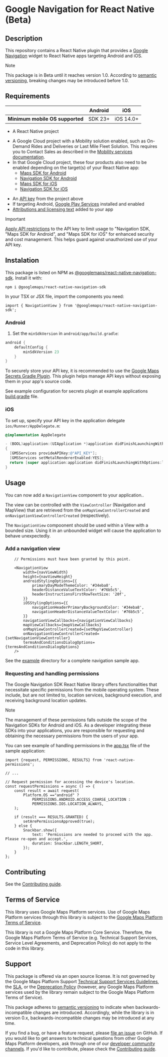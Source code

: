 # Google Navigation for React Native (Beta)

## Description

This repository contains a React Native plugin that provides a [Google Navigation](https://developers.google.com/maps/documentation/navigation) widget to React Native apps targeting Android and iOS.

> [!NOTE]
> This package is in Beta until it reaches version 1.0. According to [semantic versioning](https://semver.org/#spec-item-4), breaking changes may be introduced before 1.0.

## Requirements

|                                 | Android | iOS       |
| ------------------------------- | ------- | --------- |
| **Minimum mobile OS supported** | SDK 23+ | iOS 14.0+ |

* A React Native project
- A Google Cloud project with a Mobility solution enabled, such as On-Demand Rides and Deliveries or Last Mile Fleet Solution. This requires you to Contact Sales as described in the [Mobility services documentation](https://developers.google.com/maps/documentation/transportation-logistics/mobility).
- In that Google Cloud project,  these four products also need to be enabled depending on the target(s) of your React Native app:
  - [Maps SDK for Android](https://developers.google.com/maps/documentation/android-sdk/cloud-setup#enabling-apis)
  - [Navigation SDK for Android](https://developers.google.com/maps/documentation/navigation/android-sdk/set-up-project)
  - [Maps SDK for iOS](https://developers.google.com/maps/documentation/ios-sdk/cloud-setup#enabling-apis)
  - [Navigation SDK for iOS](https://developers.google.com/maps/documentation/navigation/ios-sdk/config)
* An [API key](https://console.cloud.google.com/google/maps-apis/credentials) from the project above
* If targeting Android, [Google Play Services](https://developers.google.com/android/guides/overview) installed and enabled
* [Attributions and licensing text](https://developers.google.com/maps/documentation/navigation/android-sdk/set-up-project#include_the_required_attributions_in_your_app) added to your app

> [!IMPORTANT]
> [Apply API restrictions](https://developers.google.com/maps/api-security-best-practices#api-restriction) to the API key to limit usage to "Navigation SDK, "Maps SDK for Android", and "Maps SDK for iOS" for enhanced security and cost management. This helps guard against unauthorized use of your API key.

## Instalation

This package is listed on NPM as [@googlemaps/react-native-navigation-sdk](https://www.npmjs.com/package/@googlemaps/react-native-navigation-sdk). Install it with:

```shell
npm i @googlemaps/react-native-navigation-sdk
```

In your TSX or JSX file, import the components you need:

```tsx
import { NavigationView } from '@googlemaps/react-native-navigation-sdk';
```

### Android

1. Set the `minSdkVersion` in `android/app/build.gradle`:

```groovy
android {
    defaultConfig {
        minSdkVersion 23
    }
}
```

To securely store your API key, it is recommended to use the [Google Maps Secrets Gradle Plugin](https://developers.google.com/maps/documentation/android-sdk/secrets-gradle-plugin). This plugin helps manage API keys without exposing them in your app's source code.

See example configuration for secrets plugin at example applications [build.gradle](./example/android/app/build.gradle) file.

### iOS

To set up, specify your API key in the application delegate `ios/Runner/AppDelegate.m`:

```objective-c
@implementation AppDelegate

- (BOOL)application:(UIApplication *)application didFinishLaunchingWithOptions:(NSDictionary *)launchOptions
{
  [GMSServices provideAPIKey:@"API_KEY"];
  [GMSServices setMetalRendererEnabled:YES];
  return [super application:application didFinishLaunchingWithOptions:launchOptions];
}

```

## Usage

You can now add a `NavigationView` component to your application..

The view can be controlled with the `ViewController` (Navigation and MapView) that are retrieved from the `onMapViewControllerCreated` and `onNavigationViewControllerCreated` (respectively).

The `NavigationView` compoonent should be used within a View with a bounded size. Using it
in an unbounded widget will cause the application to behave unexpectedly.

### Add a navigation view

```tsx
    // Permissions must have been granted by this point.

    <NavigationView
        width={navViewWidth}
        height={navViewHeight}
        androidStylingOptions={{
            primaryDayModeThemeColor: '#34eba8',
            headerDistanceValueTextColor: '#76b5c5',
            headerInstructionsFirstRowTextSize: '20f',
        }}
        iOSStylingOptions={{
            navigationHeaderPrimaryBackgroundColor: '#34eba8',
            navigationHeaderDistanceValueTextColor: '#76b5c5',
        }}
        navigationViewCallbacks={navigationViewCallbacks}
        mapViewCallbacks={mapViewCallbacks}
        onMapViewControllerCreated={setMapViewController}
        onNavigationViewControllerCreated={setNavigationViewController}
        termsAndConditionsDialogOptions={termsAndConditionsDialogOptions}
    />
```

See the [example](./example) directory for a complete navigation sample app.

### Requesting and handling permissions

The Google Navigation SDK React Native library offers functionalities that necessitate specific permissions from the mobile operating system. These include, but are not limited to, location services, background execution, and receiving background location updates.

> [!NOTE]
> The management of these permissions falls outside the scope of the Navigation SDKs for Android and iOS. As a developer integrating these SDKs into your applications, you are responsible for requesting and obtaining the necessary permissions from the users of your app.

You can see example of handling permissions in the [app.tsx](./example/src/app.tsx) file of the sample application:

```tsx
import {request, PERMISSIONS, RESULTS} from 'react-native-permissions';

// ...

// Request permission for accessing the device's location.
const requestPermissions = async () => {
    const result = await request(
        Platform.OS =="android" ?
            PERMISSIONS.ANDROID.ACCESS_COARSE_LOCATION :
            PERMISSIONS.IOS.LOCATION_ALWAYS,
    );

    if (result === RESULTS.GRANTED) {
        setArePermissionsApproved(true);
    } else {
        Snackbar.show({
            text: 'Permissions are needed to proceed with the app. Please re-open and accept.',
            duration: Snackbar.LENGTH_SHORT,
        });
    }
};
```

## Contributing

See the [Contributing guide](./CONTRIBUTING.md).

## Terms of Service

This library uses Google Maps Platform services. Use of Google Maps Platform services through this library is subject to the [Google Maps Platform Terms of Service](https://cloud.google.com/maps-platform/terms).

This library is not a Google Maps Platform Core Service. Therefore, the Google Maps Platform Terms of Service (e.g. Technical Support Services, Service Level Agreements, and Deprecation Policy) do not apply to the code in this library.

## Support

This package is offered via an open source license. It is not governed by the Google Maps Platform Support [Technical Support Services Guidelines](https://cloud.google.com/maps-platform/terms/tssg), the [SLA](https://cloud.google.com/maps-platform/terms/sla), or the [Deprecation Policy](https://cloud.google.com/maps-platform/terms) (however, any Google Maps Platform services used by the library remain subject to the Google Maps Platform Terms of Service).

This package adheres to [semantic versioning](https://semver.org/) to indicate when backwards-incompatible changes are introduced. Accordingly, while the library is in version 0.x, backwards-incompatible changes may be introduced at any time.

If you find a bug, or have a feature request, please [file an issue](https://github.com/googlemaps/react-native-navigation-sdk/issues) on GitHub. If you would like to get answers to technical questions from other Google Maps Platform developers, ask through one of our [developer community channels](https://developers.google.com/maps/developer-community). If you'd like to contribute, please check the [Contributing guide](https://github.com/googlemaps/react-native-navigation-sdk/blob/main/CONTRIBUTING.md).


